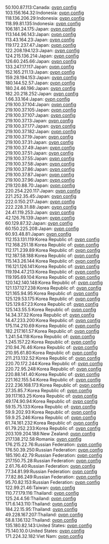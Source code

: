 50.100.87.113:Canada: [ovpn config](vpn/50_100_87_113.ovpn)  
103.156.164.32:Indonesia: [ovpn config](vpn/103_156_164_32.ovpn)  
118.136.206.29:Indonesia: [ovpn config](vpn/118_136_206_29.ovpn)  
118.99.81.135:Indonesia: [ovpn config](vpn/118_99_81_135.ovpn)  
106.181.24.175:Japan: [ovpn config](vpn/106_181_24_175.ovpn)  
113.144.96.143:Japan: [ovpn config](vpn/113_144_96_143.ovpn)  
113.43.164.23:Japan: [ovpn config](vpn/113_43_164_23.ovpn)  
119.172.237.47:Japan: [ovpn config](vpn/119_172_237_47.ovpn)  
122.208.194.123:Japan: [ovpn config](vpn/122_208_194_123.ovpn)  
124.215.136.214:Japan: [ovpn config](vpn/124_215_136_214.ovpn)  
126.60.245.66:Japan: [ovpn config](vpn/126_60_245_66.ovpn)  
133.247.17.117:Japan: [ovpn config](vpn/133_247_17_117.ovpn)  
152.165.211.13:Japan: [ovpn config](vpn/152_165_211_13.ovpn)  
159.28.194.153:Japan: [ovpn config](vpn/159_28_194_153.ovpn)  
180.144.52.57:Japan: [ovpn config](vpn/180_144_52_57.ovpn)  
180.24.46.196:Japan: [ovpn config](vpn/180_24_46_196.ovpn)  
182.20.218.252:Japan: [ovpn config](vpn/182_20_218_252.ovpn)  
1.66.33.164:Japan: [ovpn config](vpn/1_66_33_164.ovpn)  
219.100.37.104:Japan: [ovpn config](vpn/219_100_37_104.ovpn)  
219.100.37.105:Japan: [ovpn config](vpn/219_100_37_105.ovpn)  
219.100.37.107:Japan: [ovpn config](vpn/219_100_37_107.ovpn)  
219.100.37.13:Japan: [ovpn config](vpn/219_100_37_13.ovpn)  
219.100.37.177:Japan: [ovpn config](vpn/219_100_37_177.ovpn)  
219.100.37.182:Japan: [ovpn config](vpn/219_100_37_182.ovpn)  
219.100.37.19:Japan: [ovpn config](vpn/219_100_37_19.ovpn)  
219.100.37.31:Japan: [ovpn config](vpn/219_100_37_31.ovpn)  
219.100.37.49:Japan: [ovpn config](vpn/219_100_37_49.ovpn)  
219.100.37.51:Japan: [ovpn config](vpn/219_100_37_51.ovpn)  
219.100.37.55:Japan: [ovpn config](vpn/219_100_37_55.ovpn)  
219.100.37.58:Japan: [ovpn config](vpn/219_100_37_58.ovpn)  
219.100.37.86:Japan: [ovpn config](vpn/219_100_37_86.ovpn)  
219.100.37.87:Japan: [ovpn config](vpn/219_100_37_87.ovpn)  
219.100.37.96:Japan: [ovpn config](vpn/219_100_37_96.ovpn)  
219.120.88.70:Japan: [ovpn config](vpn/219_120_88_70.ovpn)  
220.254.220.117:Japan: [ovpn config](vpn/220_254_220_117.ovpn)  
221.252.35.45:Japan: [ovpn config](vpn/221_252_35_45.ovpn)  
222.0.150.217:Japan: [ovpn config](vpn/222_0_150_217.ovpn)  
222.228.31.88:Japan: [ovpn config](vpn/222_228_31_88.ovpn)  
24.41.119.253:Japan: [ovpn config](vpn/24_41_119_253.ovpn)  
42.126.76.139:Japan: [ovpn config](vpn/42_126_76_139.ovpn)  
60.129.87.32:Japan: [ovpn config](vpn/60_129_87_32.ovpn)  
60.150.225.208:Japan: [ovpn config](vpn/60_150_225_208.ovpn)  
60.93.48.81:Japan: [ovpn config](vpn/60_93_48_81.ovpn)  
112.153.131.119:Korea Republic of: [ovpn config](vpn/112_153_131_119.ovpn)  
112.168.251.18:Korea Republic of: [ovpn config](vpn/112_168_251_18.ovpn)  
112.171.239.89:Korea Republic of: [ovpn config](vpn/112_171_239_89.ovpn)  
112.187.58.188:Korea Republic of: [ovpn config](vpn/112_187_58_188.ovpn)  
115.143.26.144:Korea Republic of: [ovpn config](vpn/115_143_26_144.ovpn)  
116.121.126.141:Korea Republic of: [ovpn config](vpn/116_121_126_141.ovpn)  
119.194.47.213:Korea Republic of: [ovpn config](vpn/119_194_47_213.ovpn)  
119.195.69.104:Korea Republic of: [ovpn config](vpn/119_195_69_104.ovpn)  
120.142.140.148:Korea Republic of: [ovpn config](vpn/120_142_140_148.ovpn)  
121.137.127.238:Korea Republic of: [ovpn config](vpn/121_137_127_238.ovpn)  
121.165.94.95:Korea Republic of: [ovpn config](vpn/121_165_94_95.ovpn)  
125.129.53.175:Korea Republic of: [ovpn config](vpn/125_129_53_175.ovpn)  
125.129.67.23:Korea Republic of: [ovpn config](vpn/125_129_67_23.ovpn)  
125.143.55.5:Korea Republic of: [ovpn config](vpn/125_143_55_5.ovpn)  
14.34.37.32:Korea Republic of: [ovpn config](vpn/14_34_37_32.ovpn)  
14.47.233.200:Korea Republic of: [ovpn config](vpn/14_47_233_200.ovpn)  
175.114.210.69:Korea Republic of: [ovpn config](vpn/175_114_210_69.ovpn)  
182.217.161.57:Korea Republic of: [ovpn config](vpn/182_217_161_57.ovpn)  
1.241.54.118:Korea Republic of: [ovpn config](vpn/1_241_54_118.ovpn)  
1.245.157.22:Korea Republic of: [ovpn config](vpn/1_245_157_22.ovpn)  
210.94.76.46:Korea Republic of: [ovpn config](vpn/210_94_76_46.ovpn)  
210.95.61.80:Korea Republic of: [ovpn config](vpn/210_95_61_80.ovpn)  
211.213.132.52:Korea Republic of: [ovpn config](vpn/211_213_132_52.ovpn)  
220.70.172.244:Korea Republic of: [ovpn config](vpn/220_70_172_244.ovpn)  
220.72.95.248:Korea Republic of: [ovpn config](vpn/220_72_95_248.ovpn)  
220.88.141.40:Korea Republic of: [ovpn config](vpn/220_88_141_40.ovpn)  
221.162.155.54:Korea Republic of: [ovpn config](vpn/221_162_155_54.ovpn)  
222.236.168.173:Korea Republic of: [ovpn config](vpn/222_236_168_173.ovpn)  
27.35.85.7:Korea Republic of: [ovpn config](vpn/27_35_85_7.ovpn)  
39.117.163.25:Korea Republic of: [ovpn config](vpn/39_117_163_25.ovpn)  
49.174.90.94:Korea Republic of: [ovpn config](vpn/49_174_90_94.ovpn)  
59.15.75.133:Korea Republic of: [ovpn config](vpn/59_15_75_133.ovpn)  
59.9.202.93:Korea Republic of: [ovpn config](vpn/59_9_202_93.ovpn)  
59.9.25.246:Korea Republic of: [ovpn config](vpn/59_9_25_246.ovpn)  
61.74.161.232:Korea Republic of: [ovpn config](vpn/61_74_161_232.ovpn)  
61.79.252.233:Korea Republic of: [ovpn config](vpn/61_79_252_233.ovpn)  
203.109.204.188:New Zealand: [ovpn config](vpn/203_109_204_188.ovpn)  
217.138.212.58:Romania: [ovpn config](vpn/217_138_212_58.ovpn)  
176.215.22.76:Russian Federation: [ovpn config](vpn/176_215_22_76.ovpn)  
176.50.39.250:Russian Federation: [ovpn config](vpn/176_50_39_250.ovpn)  
185.190.42.79:Russian Federation: [ovpn config](vpn/185_190_42_79.ovpn)  
217.150.75.28:Russian Federation: [ovpn config](vpn/217_150_75_28.ovpn)  
2.61.76.40:Russian Federation: [ovpn config](vpn/2_61_76_40.ovpn)  
77.34.81.99:Russian Federation: [ovpn config](vpn/77_34_81_99.ovpn)  
77.82.86.249:Russian Federation: [ovpn config](vpn/77_82_86_249.ovpn)  
95.70.82.153:Russian Federation: [ovpn config](vpn/95_70_82_153.ovpn)  
122.99.21.46:Taiwan: [ovpn config](vpn/122_99_21_46.ovpn)  
110.77.179.116:Thailand: [ovpn config](vpn/110_77_179_116.ovpn)  
125.24.4.56:Thailand: [ovpn config](vpn/125_24_4_56.ovpn)  
171.6.143.110:Thailand: [ovpn config](vpn/171_6_143_110.ovpn)  
184.22.15.95:Thailand: [ovpn config](vpn/184_22_15_95.ovpn)  
49.228.167.207:Thailand: [ovpn config](vpn/49_228_167_207.ovpn)  
58.8.136.132:Thailand: [ovpn config](vpn/58_8_136_132.ovpn)  
135.180.82.143:United States: [ovpn config](vpn/135_180_82_143.ovpn)  
75.140.10.0:United States: [ovpn config](vpn/75_140_10_0.ovpn)  
171.224.32.182:Viet Nam: [ovpn config](vpn/171_224_32_182.ovpn)  
